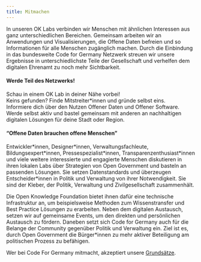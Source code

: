 ```yaml
---
title: Mitmachen
---
```


In unseren OK Labs verbinden wir Menschen mit ähnlichen Interessen aus ganz unterschiedlichen Bereichen. Gemeinsam arbeiten wir an Anwendungen und Visualisierungen, die Offene Daten befreien und so Informationen für alle Menschen zugänglich machen. Durch die Einbindung in das bundesweite Code for Germany Netzwerk streuen wir unsere Ergebnisse in unterschiedlichste Teile der Gesellschaft und verhelfen dem digitalen Ehrenamt zu noch mehr Sichtbarkeit.

#### Werde Teil des Netzwerks!

Schau in einem OK Lab in deiner Nähe vorbei!\
Keins gefunden? Finde Mitstreiter\*innen und gründe selbst eins.\
Informiere dich über den Nutzen Offener Daten und Offener Software.\
Werde selbst aktiv und bastel gemeinsam mit anderen an nachhaltigen digitalen Lösungen für deine Stadt oder Region.

#### “Offene Daten brauchen offene Menschen”

Entwickler\*innen, Designer\*innen, Verwaltungsfachleute, Bildungsexpert\*innen, Pressespezialist\*innen, Transparenzenthusiast\*innen und viele weitere interessierte und engagierte Menschen diskutieren in ihren lokalen Labs über Strategien von Open Government und basteln an passenden Lösungen. Sie setzen Datenstandards und überzeugen Entscheider*innen in Politik und Verwaltung von ihrer Notwendigkeit. Sie sind der Kleber, der Politik, Verwaltung und Zivilgesellschaft zusammenhält.

Die Open Knowledge Foundation bietet ihnen dafür eine technische Infrastruktur an, um beispielsweise Methoden zum Wissenstransfer und Best Practice Lösungen zu erarbeiten. Neben dem digitalen Austausch, setzen wir auf gemeinsame Events, um den direkten und persönlichen Austausch zu fördern. Daneben setzt sich Code for Germany auch für die Belange der Community gegenüber Politik und Verwaltung ein. Ziel ist es, durch Open Government die Bürger*innen zu mehr aktiver Beteiligung am politischen Prozess zu befähigen.

Wer bei Code For Germany mitmacht, akzeptiert unsere [Grundsätze](/grundsaetze).  
